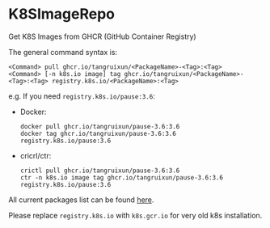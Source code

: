 # K8SImageRepo

Get K8S Images from GHCR (GitHub Container Registry)

The general command syntax is:

    <Command> pull ghcr.io/tangruixun/<PackageName>-<Tag>:<Tag>
    <Command> [-n k8s.io image] tag ghcr.io/tangruixun/<PackageName>-<Tag>:<Tag> registry.k8s.io/<PackageName>:<Tag>

e.g. If you need `registry.k8s.io/pause:3.6`:

- Docker:

      docker pull ghcr.io/tangruixun/pause-3.6:3.6
      docker tag ghcr.io/tangruixun/pause-3.6:3.6 registry.k8s.io/pause:3.6

- cricrl/ctr:

      crictl pull ghcr.io/tangruixun/pause-3.6:3.6
      ctr -n k8s.io image tag ghcr.io/tangruixun/pause-3.6:3.6 registry.k8s.io/pause:3.6

All current packages list can be found [here](https://github.com/users/tangruixun/packages?repo_name=K8SImageRepo).

Please replace `registry.k8s.io` with `k8s.gcr.io` for very old k8s installation.
